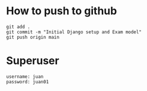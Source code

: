 # How to push to github

    git add .
    git commit -m "Initial Django setup and Exam model"
    git push origin main


# Superuser 

    username: juan  
    password: juan01